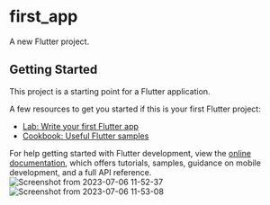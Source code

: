 # first_app

A new Flutter project.

## Getting Started

This project is a starting point for a Flutter application.

A few resources to get you started if this is your first Flutter project:

- [Lab: Write your first Flutter app](https://docs.flutter.dev/get-started/codelab)
- [Cookbook: Useful Flutter samples](https://docs.flutter.dev/cookbook)

For help getting started with Flutter development, view the
[online documentation](https://docs.flutter.dev/), which offers tutorials,
samples, guidance on mobile development, and a full API reference.
![Screenshot from 2023-07-06 11-52-37](https://github.com/vinayakojha007/FlutterDiceApp/assets/61224171/ea30aab9-ab29-41c4-b0ef-eff2bd4589b3)
![Screenshot from 2023-07-06 11-53-08](https://github.com/vinayakojha007/FlutterDiceApp/assets/61224171/60d497c1-cacf-48c6-9628-1b516708f408)
